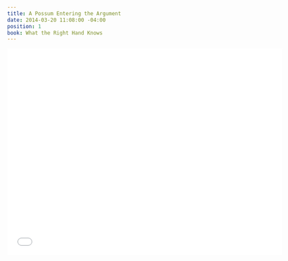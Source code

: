 ```yaml
---
title: A Possum Entering the Argument
date: 2014-03-20 11:08:00 -04:00
position: 1
book: What the Right Hand Knows
---
```


<iframe width="640" height="480" src="//www.youtube.com/embed/GLk-W6xUZHM?rel=0" frameborder="0" allowfullscreen></iframe>
